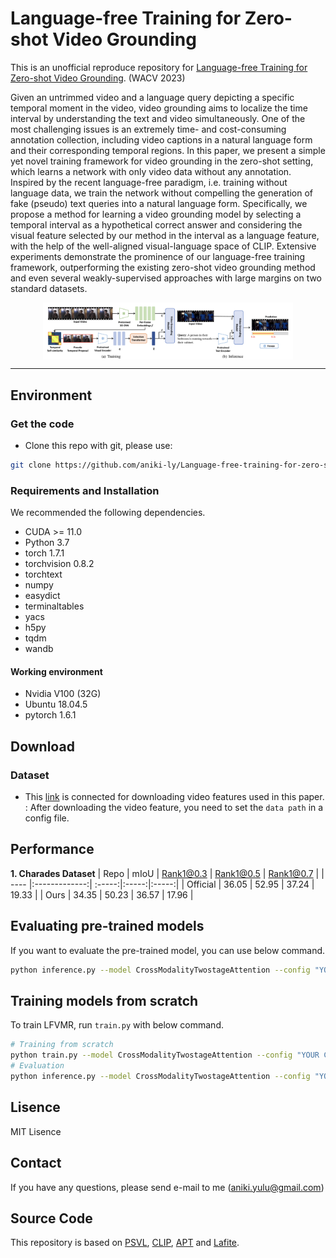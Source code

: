 # Language-free Training for Zero-shot Video Grounding 

This is an unofficial reproduce repository for [Language-free Training for Zero-shot Video Grounding](https://arxiv.org/abs/2210.12977). (WACV 2023)


Given an untrimmed video and a language query depicting a specific temporal moment in the video, video grounding aims to localize the time interval by understanding the text and video simultaneously. One of the most challenging issues is an extremely time- and cost-consuming annotation collection, including video captions in a natural language form and their corresponding temporal regions. In this paper, we present a simple yet novel training framework for video grounding in the zero-shot setting, which learns a network with only video data without any annotation. Inspired by the recent language-free paradigm, i.e. training without language data, we train the network without compelling the generation of fake (pseudo) text queries into a natural language form. Specifically, we propose a method for learning a video grounding model by selecting a temporal interval as a hypothetical correct answer and considering the visual feature selected by our method in the interval as a language feature, with the help of the well-aligned visual-language space of CLIP. Extensive experiments demonstrate the prominence of our language-free training framework, outperforming the existing zero-shot video grounding method and even several weakly-supervised approaches with large margins on two standard datasets.

<img src="media/task-2.png" alt="task_nlvl" width="400" style="margin-left: auto; margin-right: auto; display: block;"/>


---
## Environment

### Get the code
- Clone this repo with git, please use:
```bash
git clone https://github.com/aniki-ly/Language-free-training-for-zero-shot-video-grounding.git
```

### Requirements and Installation
We recommended the following dependencies.

- CUDA >= 11.0
- Python 3.7
- torch 1.7.1
- torchvision 0.8.2
- torchtext
- numpy
- easydict
- terminaltables
- yacs
- h5py
- tqdm
- wandb

#### Working environment
- Nvidia V100 (32G)
- Ubuntu 18.04.5
- pytorch 1.6.1

## Download

### Dataset

- This [link](https://drive.google.com/file/d/1Vjgm2XA3TYcc4h9IWR5k5efU-bXNir5f/view?usp=sharing) is connected for downloading video features used in this paper. </br>
: After downloading the video feature, you need to set the `data path` in a config file. </br> 


## Performance

**1. Charades Dataset**
| Repo | mIoU | Rank1@0.3 | Rank1@0.5 | Rank1@0.7 |
| ---- |:-------------:| :-----:|:-----:|:-----:|
| Official | 36.05 | 52.95 | 37.24 | 19.33 |
| Ours | 34.35 | 50.23 | 36.57 | 17.96 | 

## Evaluating pre-trained models

If you want to evaluate the pre-trained model, you can use below command.

```bash
python inference.py --model CrossModalityTwostageAttention --config "YOUR CONFIG PATH" --pre_trained "YOUR MODEL PATH"
```

## Training models from scratch

To train LFVMR, run `train.py` with below command.

```bash
# Training from scratch
python train.py --model CrossModalityTwostageAttention --config "YOUR CONFIG PATH"
# Evaluation
python inference.py --model CrossModalityTwostageAttention --config "YOUR CONFIG PATH" --pre_trained "YOUR MODEL PATH"
```

## Lisence
MIT Lisence


## Contact
If you have any questions, please send e-mail to me (aniki.yulu@gmail.com)

## Source Code
This repository is based on [PSVL](https://github.com/gistvision/PSVL), [CLIP](https://github.com/openai/CLIP), [APT](https://github.com/StanfordVL/atp-video-language) and [Lafite](https://github.com/drboog/Lafite).